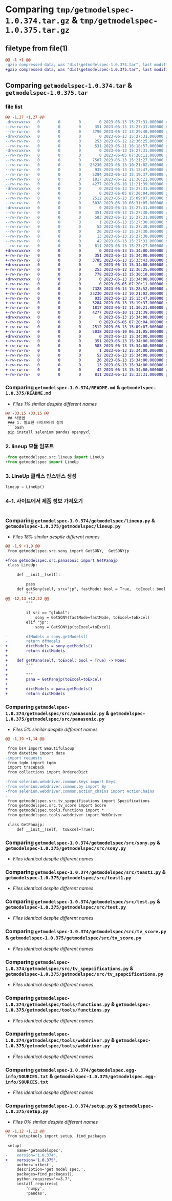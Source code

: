 # Comparing `tmp/getmodelspec-1.0.374.tar.gz` & `tmp/getmodelspec-1.0.375.tar.gz`

## filetype from file(1)

```diff
@@ -1 +1 @@
-gzip compressed data, was "dist\getmodelspec-1.0.374.tar", last modified: Tue Jun 13 15:27:31 2023, max compression
+gzip compressed data, was "dist\getmodelspec-1.0.375.tar", last modified: Tue Jun 13 15:34:00 2023, max compression
```

## Comparing `getmodelspec-1.0.374.tar` & `getmodelspec-1.0.375.tar`

### file list

```diff
@@ -1,27 +1,27 @@
-drwxrwxrwx   0        0        0        0 2023-06-13 15:27:31.000000 getmodelspec-1.0.374/
--rw-rw-rw-   0        0        0      351 2023-06-13 15:27:31.000000 getmodelspec-1.0.374/PKG-INFO
--rw-rw-rw-   0        0        0     3796 2023-06-12 13:29:40.000000 getmodelspec-1.0.374/README.md
-drwxrwxrwx   0        0        0        0 2023-06-13 15:27:31.000000 getmodelspec-1.0.374/getmodelspec/
--rw-rw-rw-   0        0        0      253 2023-06-12 12:36:25.000000 getmodelspec-1.0.374/getmodelspec/__init__.py
--rw-rw-rw-   0        0        0      531 2023-06-11 16:18:57.000000 getmodelspec-1.0.374/getmodelspec/lineup.py
-drwxrwxrwx   0        0        0        0 2023-06-13 15:27:31.000000 getmodelspec-1.0.374/getmodelspec/src/
--rw-rw-rw-   0        0        0        0 2023-06-05 07:20:11.000000 getmodelspec-1.0.374/getmodelspec/src/__init__.py
--rw-rw-rw-   0        0        0     7507 2023-06-13 15:21:27.000000 getmodelspec-1.0.374/getmodelspec/src/panasonic.py
--rw-rw-rw-   0        0        0    23230 2023-06-13 10:21:02.000000 getmodelspec-1.0.374/getmodelspec/src/sony.py
--rw-rw-rw-   0        0        0      935 2023-06-13 15:13:47.000000 getmodelspec-1.0.374/getmodelspec/src/teast1.py
--rw-rw-rw-   0        0        0     5284 2023-06-13 15:19:37.000000 getmodelspec-1.0.374/getmodelspec/src/test.py
--rw-rw-rw-   0        0        0     1817 2023-06-12 11:30:21.000000 getmodelspec-1.0.374/getmodelspec/src/tv_score.py
--rw-rw-rw-   0        0        0     4277 2023-06-10 11:21:39.000000 getmodelspec-1.0.374/getmodelspec/src/tv_spepcifications.py
-drwxrwxrwx   0        0        0        0 2023-06-13 15:27:31.000000 getmodelspec-1.0.374/getmodelspec/tools/
--rw-rw-rw-   0        0        0        0 2023-06-05 07:20:04.000000 getmodelspec-1.0.374/getmodelspec/tools/__init__.py
--rw-rw-rw-   0        0        0     2512 2023-06-13 15:09:07.000000 getmodelspec-1.0.374/getmodelspec/tools/functions.py
--rw-rw-rw-   0        0        0     5038 2023-06-10 06:31:05.000000 getmodelspec-1.0.374/getmodelspec/tools/webdriver.py
-drwxrwxrwx   0        0        0        0 2023-06-13 15:27:31.000000 getmodelspec-1.0.374/getmodelspec.egg-info/
--rw-rw-rw-   0        0        0      351 2023-06-13 15:27:30.000000 getmodelspec-1.0.374/getmodelspec.egg-info/PKG-INFO
--rw-rw-rw-   0        0        0      583 2023-06-13 15:27:31.000000 getmodelspec-1.0.374/getmodelspec.egg-info/SOURCES.txt
--rw-rw-rw-   0        0        0        1 2023-06-13 15:27:30.000000 getmodelspec-1.0.374/getmodelspec.egg-info/dependency_links.txt
--rw-rw-rw-   0        0        0       52 2023-06-13 15:27:30.000000 getmodelspec-1.0.374/getmodelspec.egg-info/entry_points.txt
--rw-rw-rw-   0        0        0       26 2023-06-13 15:27:30.000000 getmodelspec-1.0.374/getmodelspec.egg-info/requires.txt
--rw-rw-rw-   0        0        0       13 2023-06-13 15:27:30.000000 getmodelspec-1.0.374/getmodelspec.egg-info/top_level.txt
--rw-rw-rw-   0        0        0       42 2023-06-13 15:27:31.000000 getmodelspec-1.0.374/setup.cfg
--rw-rw-rw-   0        0        0      811 2023-06-13 15:27:27.000000 getmodelspec-1.0.374/setup.py
+drwxrwxrwx   0        0        0        0 2023-06-13 15:34:00.000000 getmodelspec-1.0.375/
+-rw-rw-rw-   0        0        0      351 2023-06-13 15:34:00.000000 getmodelspec-1.0.375/PKG-INFO
+-rw-rw-rw-   0        0        0     3785 2023-06-13 15:33:43.000000 getmodelspec-1.0.375/README.md
+drwxrwxrwx   0        0        0        0 2023-06-13 15:34:00.000000 getmodelspec-1.0.375/getmodelspec/
+-rw-rw-rw-   0        0        0      253 2023-06-12 12:36:25.000000 getmodelspec-1.0.375/getmodelspec/__init__.py
+-rw-rw-rw-   0        0        0      778 2023-06-13 15:30:10.000000 getmodelspec-1.0.375/getmodelspec/lineup.py
+drwxrwxrwx   0        0        0        0 2023-06-13 15:34:00.000000 getmodelspec-1.0.375/getmodelspec/src/
+-rw-rw-rw-   0        0        0        0 2023-06-05 07:20:11.000000 getmodelspec-1.0.375/getmodelspec/src/__init__.py
+-rw-rw-rw-   0        0        0     7328 2023-06-13 15:28:52.000000 getmodelspec-1.0.375/getmodelspec/src/panasonic.py
+-rw-rw-rw-   0        0        0    23230 2023-06-13 10:21:02.000000 getmodelspec-1.0.375/getmodelspec/src/sony.py
+-rw-rw-rw-   0        0        0      935 2023-06-13 15:13:47.000000 getmodelspec-1.0.375/getmodelspec/src/teast1.py
+-rw-rw-rw-   0        0        0     5284 2023-06-13 15:19:37.000000 getmodelspec-1.0.375/getmodelspec/src/test.py
+-rw-rw-rw-   0        0        0     1817 2023-06-12 11:30:21.000000 getmodelspec-1.0.375/getmodelspec/src/tv_score.py
+-rw-rw-rw-   0        0        0     4277 2023-06-10 11:21:39.000000 getmodelspec-1.0.375/getmodelspec/src/tv_spepcifications.py
+drwxrwxrwx   0        0        0        0 2023-06-13 15:34:00.000000 getmodelspec-1.0.375/getmodelspec/tools/
+-rw-rw-rw-   0        0        0        0 2023-06-05 07:20:04.000000 getmodelspec-1.0.375/getmodelspec/tools/__init__.py
+-rw-rw-rw-   0        0        0     2512 2023-06-13 15:09:07.000000 getmodelspec-1.0.375/getmodelspec/tools/functions.py
+-rw-rw-rw-   0        0        0     5038 2023-06-10 06:31:05.000000 getmodelspec-1.0.375/getmodelspec/tools/webdriver.py
+drwxrwxrwx   0        0        0        0 2023-06-13 15:34:00.000000 getmodelspec-1.0.375/getmodelspec.egg-info/
+-rw-rw-rw-   0        0        0      351 2023-06-13 15:34:00.000000 getmodelspec-1.0.375/getmodelspec.egg-info/PKG-INFO
+-rw-rw-rw-   0        0        0      583 2023-06-13 15:34:00.000000 getmodelspec-1.0.375/getmodelspec.egg-info/SOURCES.txt
+-rw-rw-rw-   0        0        0        1 2023-06-13 15:34:00.000000 getmodelspec-1.0.375/getmodelspec.egg-info/dependency_links.txt
+-rw-rw-rw-   0        0        0       52 2023-06-13 15:34:00.000000 getmodelspec-1.0.375/getmodelspec.egg-info/entry_points.txt
+-rw-rw-rw-   0        0        0       26 2023-06-13 15:34:00.000000 getmodelspec-1.0.375/getmodelspec.egg-info/requires.txt
+-rw-rw-rw-   0        0        0       13 2023-06-13 15:34:00.000000 getmodelspec-1.0.375/getmodelspec.egg-info/top_level.txt
+-rw-rw-rw-   0        0        0       42 2023-06-13 15:34:00.000000 getmodelspec-1.0.375/setup.cfg
+-rw-rw-rw-   0        0        0      811 2023-06-13 15:33:31.000000 getmodelspec-1.0.375/setup.py
```

### Comparing `getmodelspec-1.0.374/README.md` & `getmodelspec-1.0.375/README.md`

 * *Files 1% similar despite different names*

```diff
@@ -33,15 +33,15 @@
 ## 사용법
 ### 1. 필요한 라이브러리 설치
 ```bash
 pip install selenium pandas openpyxl
 ```
 ### 2. lineup 모듈 임포트
 ```python
-from getmodelspec.src.lineup import LineUp
+from getmodelspec import LineUp
 ```
 ### 3. LineUp 클래스 인스턴스 생성
 ```python
 lineup = LineUp()
 ```
 ### 4-1. 사이트에서 제품 정보 가져오기
 ```python
```

### Comparing `getmodelspec-1.0.374/getmodelspec/lineup.py` & `getmodelspec-1.0.375/getmodelspec/lineup.py`

 * *Files 18% similar despite different names*

```diff
@@ -1,9 +1,9 @@
 from getmodelspec.src.sony import GetSONY,  GetSONYjp
-
+from getmodelspec.src.panasonic import GetPanajp
 class LineUp:
 
     def __init__(self):
 
         pass
     def getSony(self, src="jp", fastMode: bool = True,  toExcel: bool = True) -> None:
         """
@@ -12,13 +12,22 @@
         """
 
         if src == "global":
             sony = GetSONY(fastMode=fastMode, toExcel=toExcel)
         elif "jp":
             sony = GetSONYjp(toExcel=toExcel)
 
-        dfModels = sony.getModels()
-        return dfModels
+        dictModels = sony.getModels()
+        return dictModels
+
+    def getPana(self, toExcel: bool = True) -> None:
+        """
+
+        """
+        pana = GetPanajp(toExcel=toExcel)
+
+        dictModels = pana.getModels()
+        return dictModels
```

### Comparing `getmodelspec-1.0.374/getmodelspec/src/panasonic.py` & `getmodelspec-1.0.375/getmodelspec/src/panasonic.py`

 * *Files 5% similar despite different names*

```diff
@@ -1,19 +1,14 @@
 
 from bs4 import BeautifulSoup
 from datetime import date
-import requests
 from tqdm import tqdm
 import traceback
 from collections import OrderedDict
 
-from selenium.webdriver.common.keys import Keys
-from selenium.webdriver.common.by import By
-from selenium.webdriver.common.action_chains import ActionChains
-
 from getmodelspec.src.tv_spepcifications import Specifications
 from getmodelspec.src.tv_score import Score
 from getmodelspec.tools.functions import *
 from getmodelspec.tools.webdriver import WebDriver
 
 class GetPanajp:
     def __init__(self,  toExcel=True):
```

### Comparing `getmodelspec-1.0.374/getmodelspec/src/sony.py` & `getmodelspec-1.0.375/getmodelspec/src/sony.py`

 * *Files identical despite different names*

### Comparing `getmodelspec-1.0.374/getmodelspec/src/teast1.py` & `getmodelspec-1.0.375/getmodelspec/src/teast1.py`

 * *Files identical despite different names*

### Comparing `getmodelspec-1.0.374/getmodelspec/src/test.py` & `getmodelspec-1.0.375/getmodelspec/src/test.py`

 * *Files identical despite different names*

### Comparing `getmodelspec-1.0.374/getmodelspec/src/tv_score.py` & `getmodelspec-1.0.375/getmodelspec/src/tv_score.py`

 * *Files identical despite different names*

### Comparing `getmodelspec-1.0.374/getmodelspec/src/tv_spepcifications.py` & `getmodelspec-1.0.375/getmodelspec/src/tv_spepcifications.py`

 * *Files identical despite different names*

### Comparing `getmodelspec-1.0.374/getmodelspec/tools/functions.py` & `getmodelspec-1.0.375/getmodelspec/tools/functions.py`

 * *Files identical despite different names*

### Comparing `getmodelspec-1.0.374/getmodelspec/tools/webdriver.py` & `getmodelspec-1.0.375/getmodelspec/tools/webdriver.py`

 * *Files identical despite different names*

### Comparing `getmodelspec-1.0.374/getmodelspec.egg-info/SOURCES.txt` & `getmodelspec-1.0.375/getmodelspec.egg-info/SOURCES.txt`

 * *Files identical despite different names*

### Comparing `getmodelspec-1.0.374/setup.py` & `getmodelspec-1.0.375/setup.py`

 * *Files 0% similar despite different names*

```diff
@@ -1,12 +1,12 @@
 from setuptools import setup, find_packages
 
 setup(
     name='getmodelspec',
-    version='1.0.374',
+    version='1.0.375',
     author='xikest',
     description='get model spec,',
     packages=find_packages(),
     python_requires='>=3.7',
     install_requires=[
         'numpy',
         'pandas',
```

